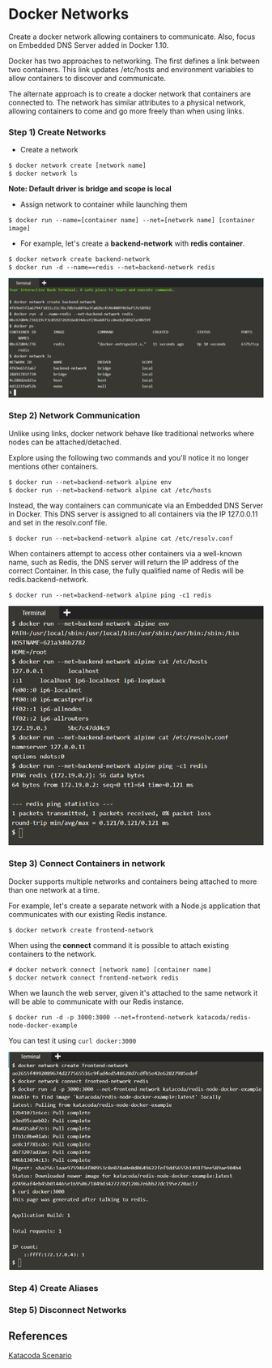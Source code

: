 # Docker Networks

Create a docker network allowing containers to communicate. Also, focus on Embedded DNS Server added in Docker 1.10.

Docker has two approaches to networking. The first defines a link between two containers. This link updates /etc/hosts and environment variables to allow containers to discover and communicate.

The alternate approach is to create a docker network that containers are connected to. The network has similar attributes to a physical network, allowing containers to come and go more freely than when using links.

### Step 1) Create Networks

* Create a network

```
$ docker network create [network name]
$ docker network ls
```

**Note: Default driver is bridge and scope is local**

* Assign network to container while launching them

```
$ docker run --name=[container name] --net=[network name] [container image]
```

* For example, let's create a **backend-network** with **redis container**.

```
$ docker network create backend-network
$ docker run -d --name==redis --net=backend-network redis
```

![Image](img/1.png)

### Step 2) Network Communication

Unlike using links, docker network behave like traditional networks where nodes can be attached/detached.

Explore using the following two commands and you'll notice it no longer mentions other containers.

```
$ docker run --net=backend-network alpine env
$ docker run --net=backend-network alpine cat /etc/hosts
```

Instead, the way containers can communicate via an Embedded DNS Server in Docker. This DNS server is assigned to all containers via the IP 127.0.0.11 and set in the resolv.conf file.

```
$ docker run --net=backend-network alpine cat /etc/resolv.conf
```

When containers attempt to access other containers via a well-known name, such as Redis, the DNS server will return the IP address of the correct Container. In this case, the fully qualified name of Redis will be redis.backend-network.

```
$ docker run --net=backend-network alpine ping -c1 redis
```

![Image](img/2.png)

### Step 3) Connect Containers in network

Docker supports multiple networks and containers being attached to more than one network at a time.

For example, let's create a separate network with a Node.js application that communicates with our existing Redis instance.

```
$ docker network create frontend-network
```

When using the **connect** command it is possible to attach existing containers to the network.

```
# docker network connect [network name] [container name]
$ docker network connect frontend-network redis
```

When we launch the web server, given it's attached to the same network it will be able to communicate with our Redis instance.

```
$ docker run -d -p 3000:3000 --net=frontend-network katacoda/redis-node-docker-example
```

You can test it using `curl docker:3000`

![Image](img/3.png)

### Step 4) Create Aliases

### Step 5) Disconnect Networks

## References

[Katacoda Scenario](https://www.katacoda.com/courses/docker/networking-intro)
